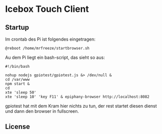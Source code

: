 # Icebox Touch Client

## Startup
Im crontab des Pi ist folgendes eingetragen:

    @reboot /home/mrfreeze/startbrowser.sh

Au dem Pi liegt ein bash-script, das sieht so aus:

    #!/bin/bash

    nohup nodejs gpiotest/gpiotest.js &> /dev/null &
    cd /var/www
    npm start &
    cd
    xte 'sleep 50'
    xte 'sleep 10' 'key F11' & epiphany-browser http://localhost:8082

gpiotest hat mit dem Kram hier nichts zu tun, der rest startet diesen dienst und dann den browser in fullscreen.

## License
